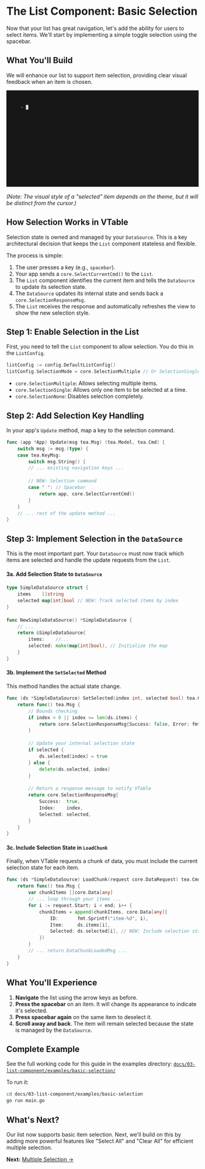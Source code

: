 # The List Component: Basic Selection

Now that your list has great navigation, let's add the ability for users to select items. We'll start by implementing a simple toggle selection using the spacebar.

## What You'll Build

We will enhance our list to support item selection, providing clear visual feedback when an item is chosen.

![VTable Basic Selection](examples/basic-selection/basic-selection.gif)

*(Note: The visual style of a "selected" item depends on the theme, but it will be distinct from the cursor.)*

## How Selection Works in VTable

Selection state is owned and managed by your `DataSource`. This is a key architectural decision that keeps the `List` component stateless and flexible.

The process is simple:
1.  The user presses a key (e.g., `spacebar`).
2.  Your app sends a `core.SelectCurrentCmd()` to the `List`.
3.  The `List` component identifies the current item and tells the `DataSource` to update its selection state.
4.  The `DataSource` updates its internal state and sends back a `core.SelectionResponseMsg`.
5.  The `List` receives the response and automatically refreshes the view to show the new selection style.

## Step 1: Enable Selection in the List

First, you need to tell the `List` component to allow selection. You do this in the `ListConfig`.

```go
listConfig := config.DefaultListConfig()
listConfig.SelectionMode = core.SelectionMultiple // Or SelectionSingle
```

-   `core.SelectionMultiple`: Allows selecting multiple items.
-   `core.SelectionSingle`: Allows only one item to be selected at a time.
-   `core.SelectionNone`: Disables selection completely.

## Step 2: Add Selection Key Handling

In your app's `Update` method, map a key to the selection command.

```go
func (app *App) Update(msg tea.Msg) (tea.Model, tea.Cmd) {
	switch msg := msg.(type) {
	case tea.KeyMsg:
		switch msg.String() {
		// ... existing navigation keys ...

		// NEW: Selection command
		case " ": // Spacebar
			return app, core.SelectCurrentCmd()
		}
	}
	// ... rest of the update method ...
}
```

## Step 3: Implement Selection in the `DataSource`

This is the most important part. Your `DataSource` must now track which items are selected and handle the update requests from the `List`.

#### 3a. Add Selection State to `DataSource`
```go
type SimpleDataSource struct {
	items    []string
	selected map[int]bool // NEW: Track selected items by index
}

func NewSimpleDataSource() *SimpleDataSource {
    // ...
    return &SimpleDataSource{
        items:    //...
        selected: make(map[int]bool), // Initialize the map
    }
}
```

#### 3b. Implement the `SetSelected` Method
This method handles the actual state change.

```go
func (ds *SimpleDataSource) SetSelected(index int, selected bool) tea.Cmd {
	return func() tea.Msg {
		// Bounds checking
		if index < 0 || index >= len(ds.items) {
			return core.SelectionResponseMsg{Success: false, Error: fmt.Errorf("index out of bounds")}
		}

		// Update your internal selection state
		if selected {
			ds.selected[index] = true
		} else {
			delete(ds.selected, index)
		}

		// Return a response message to notify VTable
		return core.SelectionResponseMsg{
			Success:  true,
			Index:    index,
			Selected: selected,
		}
	}
}
```

#### 3c. Include Selection State in `LoadChunk`
Finally, when VTable requests a chunk of data, you must include the current selection state for each item.

```go
func (ds *SimpleDataSource) LoadChunk(request core.DataRequest) tea.Cmd {
	return func() tea.Msg {
		var chunkItems []core.Data[any]
		// ... loop through your items ...
		for i := request.Start; i < end; i++ {
			chunkItems = append(chunkItems, core.Data[any]{
				ID:       fmt.Sprintf("item-%d", i),
				Item:     ds.items[i],
				Selected: ds.selected[i], // NEW: Include selection state
			})
		}
		// ... return DataChunkLoadedMsg ...
	}
}
```

## What You'll Experience

1.  **Navigate** the list using the arrow keys as before.
2.  **Press the spacebar** on an item. It will change its appearance to indicate it's selected.
3.  **Press spacebar again** on the same item to deselect it.
4.  **Scroll away and back**. The item will remain selected because the state is managed by the `DataSource`.

## Complete Example

See the full working code for this guide in the examples directory:
[`docs/03-list-component/examples/basic-selection/`](examples/basic-selection/)

To run it:
```bash
cd docs/03-list-component/examples/basic-selection
go run main.go
```

## What's Next?

Our list now supports basic item selection. Next, we'll build on this by adding more powerful features like "Select All" and "Clear All" for efficient multiple selection.

**Next:** [Multiple Selection →](04-multiple-selection.md) 